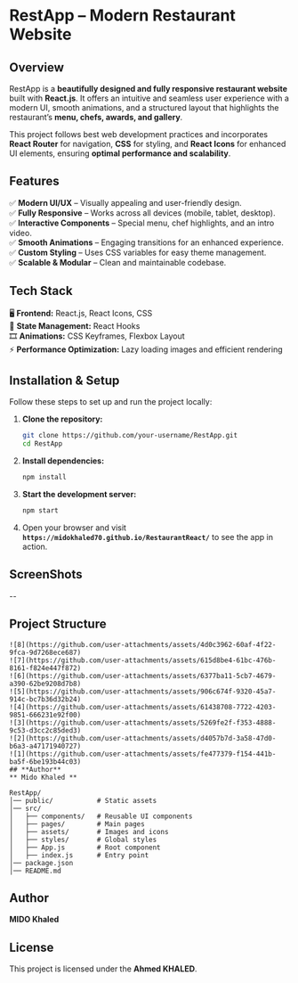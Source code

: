 

# **RestApp – Modern Restaurant Website**  

## **Overview**  
RestApp is a **beautifully designed and fully responsive restaurant website** built with **React.js**. It offers an intuitive and seamless user experience with a modern UI, smooth animations, and a structured layout that highlights the restaurant’s **menu, chefs, awards, and gallery**.  

This project follows best web development practices and incorporates **React Router** for navigation, **CSS** for styling, and **React Icons** for enhanced UI elements, ensuring **optimal performance and scalability**.  

## **Features**  
✅ **Modern UI/UX** – Visually appealing and user-friendly design.  
✅ **Fully Responsive** – Works across all devices (mobile, tablet, desktop).  
✅ **Interactive Components** – Special menu, chef highlights, and an intro video.  
✅ **Smooth Animations** – Engaging transitions for an enhanced experience.  
✅ **Custom Styling** – Uses CSS variables for easy theme management.  
✅ **Scalable & Modular** – Clean and maintainable codebase.  

## **Tech Stack**  
🖥 **Frontend:** React.js, React Icons, CSS  
🔹 **State Management:** React Hooks  
🎞 **Animations:** CSS Keyframes, Flexbox Layout  
⚡ **Performance Optimization:** Lazy loading images and efficient rendering  

## **Installation & Setup**  
Follow these steps to set up and run the project locally:  

1. **Clone the repository:**  
   ```bash
   git clone https://github.com/your-username/RestApp.git
   cd RestApp
   ```
2. **Install dependencies:**  
   ```bash
   npm install
   ```
3. **Start the development server:**  
   ```bash
   npm start
   ```
4. Open your browser and visit **`https://midokhaled70.github.io/RestaurantReact/`** to see the app in action.  
## **ScreenShots**
--
## **Project Structure**  
```![9](https://github.com/user-attachments/assets/2de6d0e1-f4c6-4ccd-a8ed-7f112e2eb70d)
![8](https://github.com/user-attachments/assets/4d0c3962-60af-4f22-9fca-9d7268ece687)
![7](https://github.com/user-attachments/assets/615d8be4-61bc-476b-8161-f824e447f872)
![6](https://github.com/user-attachments/assets/6377ba11-5cb7-4679-a390-62be9208d7b8)
![5](https://github.com/user-attachments/assets/906c674f-9320-45a7-914c-bc7b36d32b24)
![4](https://github.com/user-attachments/assets/61438708-7722-4203-9851-666231e92f00)
![3](https://github.com/user-attachments/assets/5269fe2f-f353-4888-9c53-d3cc2c85ded3)
![2](https://github.com/user-attachments/assets/d4057b7d-3a58-47d0-b6a3-a47171940727)
![1](https://github.com/user-attachments/assets/fe477379-f154-441b-ba5f-6be193b44c03)
## **Author**
** Mido Khaled **

RestApp/
│── public/           # Static assets  
│── src/  
│   ├── components/   # Reusable UI components  
│   ├── pages/        # Main pages  
│   ├── assets/       # Images and icons  
│   ├── styles/       # Global styles  
│   ├── App.js        # Root component  
│   ├── index.js      # Entry point  
│── package.json  
│── README.md  
```

## Author
**MIDO Khaled**
## **License**  
This project is licensed under the **Ahmed KHALED**.  


